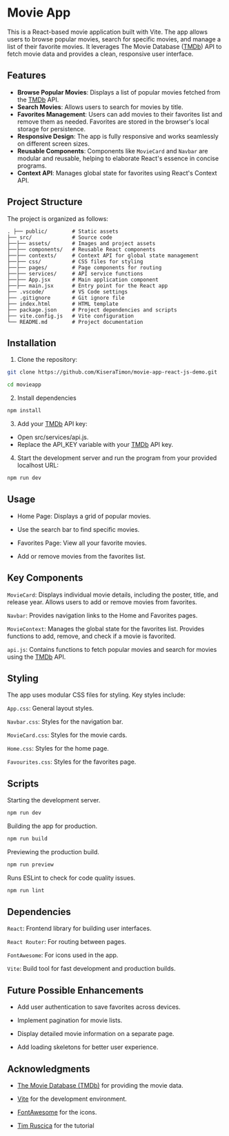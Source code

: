 # Movie App

This is a React-based movie application built with Vite. The app allows users to browse popular movies, search for specific movies, and manage a list of their favorite movies. It leverages The Movie Database ([TMDb](https://www.themoviedb.org/)) API to fetch movie data and provides a clean, responsive user interface.

## Features

- **Browse Popular Movies**: Displays a list of popular movies fetched from the [TMDb](https://www.themoviedb.org/) API.
- **Search Movies**: Allows users to search for movies by title.
- **Favorites Management**: Users can add movies to their favorites list and remove them as needed. Favorites are stored in the browser's local storage for persistence.
- **Responsive Design**: The app is fully responsive and works seamlessly on different screen sizes.
- **Reusable Components**: Components like `MovieCard` and `Navbar` are modular and reusable, helping to elaborate React's essence in concise programs.
- **Context API**: Manages global state for favorites using React's Context API.

## Project Structure

The project is organized as follows:

```t
. ├── public/        # Static assets
├── src/             # Source code
├──├── assets/       # Images and project assets
├──├── components/   # Reusable React components
├──├── contexts/     # Context API for global state management
├──├── css/          # CSS files for styling
├──├── pages/        # Page components for routing
├──├── services/     # API service functions
├──├── App.jsx       # Main application component
├──├── main.jsx      # Entry point for the React app
├── .vscode/         # VS Code settings
├── .gitignore       # Git ignore file
├── index.html       # HTML template
├── package.json     # Project dependencies and scripts
├── vite.config.js   # Vite configuration
└── README.md        # Project documentation
```


## Installation

1. Clone the repository:
```bash
git clone https://github.com/KiseraTimon/movie-app-react-js-demo.git
```

```bash
cd movieapp
```

2. Install dependencies
```bash
npm install
```

3. Add your [TMDb](https://www.themoviedb.org/) API key:
- Open src/services/api.js.
- Replace the API_KEY variable with your [TMDb](https://www.themoviedb.org/) API key.

4. Start the development server and run the program from your provided localhost URL:
```bash
npm run dev
```

## Usage
- Home Page: Displays a grid of popular movies.

- Use the search bar to find specific movies.

- Favorites Page: View all your favorite movies.

- Add or remove movies from the favorites list.

## Key Components
`MovieCard`:
Displays individual movie details, including the poster, title, and release year.
Allows users to add or remove movies from favorites.

`Navbar`:
Provides navigation links to the Home and Favorites pages.

`MovieContext`:
Manages the global state for the favorites list.
Provides functions to add, remove, and check if a movie is favorited.

`api.js`:
Contains functions to fetch popular movies and search for movies using the [TMDb](https://www.themoviedb.org/) API.

## Styling
The app uses modular CSS files for styling. Key styles include:

`App.css`: General layout styles.

`Navbar.css`: Styles for the navigation bar.

`MovieCard.css`: Styles for the movie cards.

`Home.css`: Styles for the home page.

`Favourites.css`: Styles for the favorites page.

## Scripts
Starting the development server.
```bash
npm run dev
```

Building the app for production.
```bash
npm run build
```

Previewing the production build.
```bash
npm run preview
```

Runs ESLint to check for code quality issues.
```bash
npm run lint
```

## Dependencies
`React`: Frontend library for building user interfaces.

`React Router`: For routing between pages.

`FontAwesome`: For icons used in the app.

`Vite`: Build tool for fast development and production builds.


## Future Possible Enhancements
- Add user authentication to save favorites across devices.

- Implement pagination for movie lists.

- Display detailed movie information on a separate page.

- Add loading skeletons for better user experience.

## Acknowledgments
- [The Movie Database (TMDb)](https://www.themoviedb.org/) for providing the movie data.

- [Vite](https://vite.dev/) for the development environment.

- [FontAwesome](https://fontawesome.com/) for the icons.

- [Tim Ruscica](https://github.com/techwithtim) for the tutorial